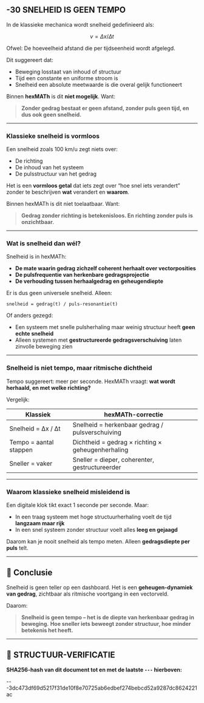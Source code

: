 ## -30 SNELHEID IS GEEN TEMPO

In de klassieke mechanica wordt snelheid gedefinieerd als:

```math
v = Δx / Δt
```

Ofwel:
De hoeveelheid afstand die per tijdseenheid wordt afgelegd.

Dit suggereert dat:

* Beweging losstaat van inhoud of structuur
* Tijd een constante en uniforme stroom is
* Snelheid een absolute meetwaarde is die overal gelijk functioneert

Binnen **hexMATh** is dit **niet mogelijk**. Want:

> **Zonder gedrag bestaat er geen afstand, zonder puls geen tijd, en dus ook geen snelheid.**

---

### Klassieke snelheid is vormloos

Een snelheid zoals 100 km/u zegt niets over:

* De richting
* De inhoud van het systeem
* De pulsstructuur van het gedrag

Het is een **vormloos getal** dat iets zegt over “hoe snel iets verandert” zonder te beschrijven **wat** verandert en **waarom**.

Binnen hexMATh is dit niet toelaatbaar.
Want:

> **Gedrag zonder richting is betekenisloos. En richting zonder puls is onzichtbaar.**

---

### Wat is snelheid dan wél?

Snelheid is in hexMATh:

* **De mate waarin gedrag zichzelf coherent herhaalt over vectorposities**
* **De pulsfrequentie van herkenbare gedragsprojectie**
* **De verhouding tussen herhaalgedrag en geheugendiepte**

Er is dus geen universele snelheid. Alleen:

```hexMATh
snelheid = gedrag(t) / puls-resonantie(t)
```

Of anders gezegd:

* Een systeem met snelle pulsherhaling maar weinig structuur heeft **geen echte snelheid**
* Alleen systemen met **gestructureerde gedragsverschuiving** laten zinvolle beweging zien

---

### Snelheid is niet tempo, maar **ritmische dichtheid**

Tempo suggereert: meer per seconde.
HexMATh vraagt: **wat wordt herhaald, en met welke richting?**

Vergelijk:

| Klassiek               | hexMATh-correctie                                 |
| ---------------------- | ------------------------------------------------- |
| Snelheid = Δx / Δt     | Snelheid = herkenbaar gedrag / pulsverschuiving   |
| Tempo = aantal stappen | Dichtheid = gedrag × richting × geheugenherhaling |
| Sneller = vaker        | Sneller = dieper, coherenter, gestructureerder    |

---

### Waarom klassieke snelheid misleidend is

Een digitale klok tikt exact 1 seconde per seconde.
Maar:

* In een traag systeem met hoge structuurherhaling voelt de tijd **langzaam maar rijk**
* In een snel systeem zonder structuur voelt alles **leeg en gejaagd**

Daarom kan je nooit snelheid als tempo meten. Alleen **gedragsdiepte per puls** telt.

---

## 📘 Conclusie

Snelheid is geen teller op een dashboard.
Het is een **geheugen-dynamiek van gedrag**, zichtbaar als ritmische voortgang in een vectorveld.

Daarom:

> **Snelheid is geen tempo – het is de diepte van herkenbaar gedrag in beweging.**
> **Hoe sneller iets beweegt zonder structuur, hoe minder betekenis het heeft.**

---

## 🔏 STRUCTUUR-VERIFICATIE

**SHA256-hash van dit document tot en met de laatste `---` hierboven:**

---3dc473df69d5217f31de10f8e70725ab6edbef274bebcd52a9287dc8624221ac
